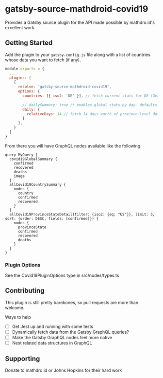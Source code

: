 # gatsby-source-mathdroid-covid19

Provides a Gatsby source plugin for the API made possible by mathdro.id's excellent work.

## Getting Started

Add the plugin to your `gatsby-config.js` file along with a list of countries whose data you want to fetch (if any).

```js
module.exports = {
  ...
  plugins: [
    {
      resolve: 'gatsby-source-mathdroid-covid19',
      options: {
        countries: [{ iso2: 'DE' }], // fetch current stats for DE (Germany)
        
        // dailySummary: true /* enables global stats by day. defaults to false. */
        daily: {
          relativeDays: 14 // fetch 14 days worth of province-level data
        }
      },
    }
  ]
}
```

From there you will have GraphQL nodes available like the following:

```gql
query MyQuery {
  covid19GlobalSummary {
    confirmed
    recovered
    deaths
    image
  }
  allCovid19CountrySummary {
    nodes {
      country
      confirmed
      recovered
    }
  }
  allCovid19ProvinceStateDetail(filter: {iso2: {eq: "US"}}, limit: 5, sort: {order: DESC, fields: [confirmed]}) {
    nodes {
      provinceState
      confirmed
      recovered
      deaths
    }
  }
}
```

### Plugin Options

See the Covid19PluginOptions type in src/nodes/types.ts

## Contributing

This plugin is still pretty barebones, so pull requests are more than welcome.

Ways to help

- [ ] Get Jest up and running with some tests
- [ ] Dynamically fetch data from the Gatsby GraphQL queries?
- [ ] Make the Gatsby GraphQL nodes feel more native
- [ ] Nest related data structures in GraphQL

## Supporting

Donate to mathdro.id or Johns Hopkins for their hard work
